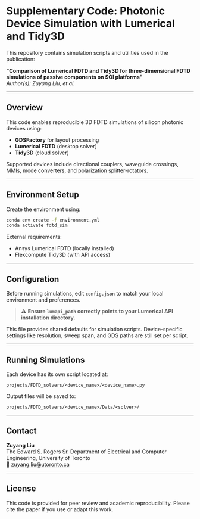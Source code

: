 # Supplementary Code: Photonic Device Simulation with Lumerical and Tidy3D

This repository contains simulation scripts and utilities used in the publication:

**"Comparison of Lumerical FDTD and Tidy3D for three-dimensional FDTD simulations of passive components on SOI platforms"**  
*Author(s): Zuyang Liu, et al.*  

---

## Overview

This code enables reproducible 3D FDTD simulations of silicon photonic devices using:

- **GDSFactory** for layout processing  
- **Lumerical FDTD** (desktop solver)  
- **Tidy3D** (cloud solver)  

Supported devices include directional couplers, waveguide crossings, MMIs, mode converters, and polarization splitter-rotators.

---

## Environment Setup

Create the environment using:

```bash
conda env create -f environment.yml
conda activate fdtd_sim
```

External requirements:
- Ansys Lumerical FDTD (locally installed)
- Flexcompute Tidy3D (with API access)

---

## Configuration

Before running simulations, edit `config.json` to match your local environment and preferences.

> ⚠️ **Ensure `lumapi_path` correctly points to your Lumerical API installation directory.**

This file provides shared defaults for simulation scripts. Device-specific settings like resolution, sweep span, and GDS paths are still set per script.

---

## Running Simulations

Each device has its own script located at:

```
projects/FDTD_solvers/<device_name>/<device_name>.py
```

Output files will be saved to:
```
projects/FDTD_solvers/<device_name>/Data/<solver>/
```

---

## Contact

**Zuyang Liu**  
The Edward S. Rogers Sr. Department of Electrical and Computer Engineering, University of Toronto  
📧 zuyang.liu@utoronto.ca

---

## License

This code is provided for peer review and academic reproducibility. Please cite the paper if you use or adapt this work.
